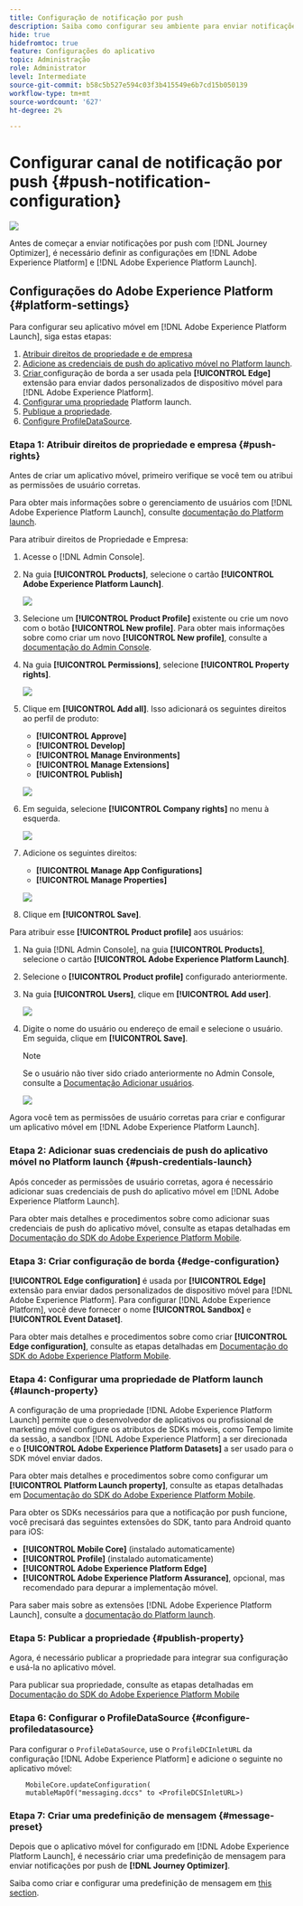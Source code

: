 ```yaml
---
title: Configuração de notificação por push
description: Saiba como configurar seu ambiente para enviar notificações por push com o Journey Optimizer
hide: true
hidefromtoc: true
feature: Configurações do aplicativo
topic: Administração
role: Administrator
level: Intermediate
source-git-commit: b58c5b527e594c03f3b415549e6b7cd15b050139
workflow-type: tm+mt
source-wordcount: '627'
ht-degree: 2%

---
```


# Configurar canal de notificação por push {#push-notification-configuration}

![](assets/do-not-localize/badge.png)

Antes de começar a enviar notificações por push com [!DNL Journey Optimizer], é necessário definir as configurações em [!DNL Adobe Experience Platform] e [!DNL Adobe Experience Platform Launch].

## Configurações do Adobe Experience Platform {#platform-settings}

Para configurar seu aplicativo móvel em [!DNL Adobe Experience Platform Launch], siga estas etapas:

1. [Atribuir direitos de propriedade e de empresa](#push-rights)
1. [Adicione as credenciais de push do aplicativo móvel no Platform launch](#push-credentials-launch).
1. [Criar ](#edge-configuration) configuração de borda a ser usada pela  **[!UICONTROL Edge]** extensão para enviar dados personalizados de dispositivo móvel para  [!DNL Adobe Experience Platform].
1. [Configurar uma propriedade](#launch-property) Platform launch.
1. [Publique a propriedade](#publish-property).
1. [Configure ProfileDataSource](#configure-profiledatasource).

### Etapa 1: Atribuir direitos de propriedade e empresa {#push-rights}

Antes de criar um aplicativo móvel, primeiro verifique se você tem ou atribui as permissões de usuário corretas.

Para obter mais informações sobre o gerenciamento de usuários com [!DNL Adobe Experience Platform Launch], consulte [documentação do Platform launch](https://experienceleague.adobe.com/docs/launch/using/admin/user-permissions.html#experience-cloud-permissions).

Para atribuir direitos de Propriedade e Empresa:

1. Acesse o [!DNL Admin Console].

1. Na guia **[!UICONTROL Products]**, selecione o cartão **[!UICONTROL Adobe Experience Platform Launch]**.

   ![](assets/push_product_1.png)

1. Selecione um **[!UICONTROL Product Profile]** existente ou crie um novo com o botão **[!UICONTROL New profile]**. Para obter mais informações sobre como criar um novo **[!UICONTROL New profile]**, consulte a [documentação do Admin Console](https://experienceleague.adobe.com/docs/experience-platform/access-control/ui/create-profile.html#ui).

1. Na guia **[!UICONTROL Permissions]**, selecione **[!UICONTROL Property rights]**.

   ![](assets/push_product_2.png)

1. Clique em **[!UICONTROL Add all]**. Isso adicionará os seguintes direitos ao perfil de produto:
   * **[!UICONTROL Approve]**
   * **[!UICONTROL Develop]**
   * **[!UICONTROL Manage Environments]**
   * **[!UICONTROL Manage Extensions]**
   * **[!UICONTROL Publish]**

   ![](assets/push_product_3.png)

1. Em seguida, selecione **[!UICONTROL Company rights]** no menu à esquerda.

   ![](assets/push_product_4.png)

1. Adicione os seguintes direitos:

   * **[!UICONTROL Manage App Configurations]**
   * **[!UICONTROL Manage Properties]**

   ![](assets/push_product_5.png)

1. Clique em **[!UICONTROL Save]**.

Para atribuir esse **[!UICONTROL Product profile]** aos usuários:

1. Na guia [!DNL Admin Console], na guia **[!UICONTROL Products]**, selecione o cartão **[!UICONTROL Adobe Experience Platform Launch]**.

1. Selecione o **[!UICONTROL Product profile]** configurado anteriormente.

1. Na guia **[!UICONTROL Users]**, clique em **[!UICONTROL Add user]**.

   ![](assets/push_product_6.png)

1. Digite o nome do usuário ou endereço de email e selecione o usuário. Em seguida, clique em **[!UICONTROL Save]**.

   >[!NOTE]
   >
   >Se o usuário não tiver sido criado anteriormente no Admin Console, consulte a [Documentação Adicionar usuários](https://helpx.adobe.com/enterprise/admin-guide.html/enterprise/using/manage-users-individually.ug.html#add-users).

   ![](assets/push_product_7.png)


Agora você tem as permissões de usuário corretas para criar e configurar um aplicativo móvel em [!DNL Adobe Experience Platform Launch].

### Etapa 2: Adicionar suas credenciais de push do aplicativo móvel no Platform launch {#push-credentials-launch}

Após conceder as permissões de usuário corretas, agora é necessário adicionar suas credenciais de push do aplicativo móvel em [!DNL Adobe Experience Platform Launch].

Para obter mais detalhes e procedimentos sobre como adicionar suas credenciais de push do aplicativo móvel, consulte as etapas detalhadas em [Documentação do SDK do Adobe Experience Platform Mobile](https://aep-sdks.gitbook.io/docs/beta/adobe-journey-optimizer#configure-the-journey-optimizer-extension-in-launch).

<!--
Note that to add push credentials in [!DNL Adobe Experience Platform Launch], the owner of the mobile app should fetch them from APNs/FCM.
1. From [!DNL Adobe Experience Platform Launch], ensure that **[!UICONTROL Client Side]** is selected in the drop-down menu.

1. Select the **[!UICONTROL App Configurations]** tab in the left-hand panel and click **[!UICONTROL App Configuration]** to create a new configuration.

1. Enter a **[!UICONTROL Name]** for the configuration.

1. From the **[!UICONTROL Messaging Service Type]** drop-down menu, select the **[!UICONTROL Messaging service type]** to be used for these credentials. Here, we selected **[!UICONTROL Apple Push Notification Service]** since we are working with iOS.

1. Enter the mobile app **[!UICONTROL Bundle Id]** in the **[!UICONTROL App ID (iOS Bundle ID)]** field if you are using Apple push notification service or in the **[!UICONTROL App ID (Android package name)]** field if you are using Firebase Cloud Messaging.

    ![](assets/push_launch_app_configuration.png)

1. Drag and drop the .p8 key file or the .json private key file to the **[!UICONTROL Push Credentials]** field.

1. Enter the **[!UICONTROL Key Id]** and **[!UICONTROL Team Id]** if you are using Apple push notification service.

1. Click **[!UICONTROL Save]** to create your app configuration.
-->

### Etapa 3: Criar configuração de borda {#edge-configuration}

**[!UICONTROL Edge configuration]** é usada por  **[!UICONTROL Edge]** extensão para enviar dados personalizados de dispositivo móvel para  [!DNL Adobe Experience Platform].
Para configurar [!DNL Adobe Experience Platform], você deve fornecer o nome **[!UICONTROL Sandbox]** e **[!UICONTROL Event Dataset]**.

Para obter mais detalhes e procedimentos sobre como criar **[!UICONTROL Edge configuration]**, consulte as etapas detalhadas em [Documentação do SDK do Adobe Experience Platform Mobile](https://aep-sdks.gitbook.io/docs/getting-started/configure-datastreams).


<!--
1. From [!DNL Adobe Experience Platform Launch], select the **[!UICONTROL Edge Configurations]** tab and click **[!UICONTROL Edge Configurations]**.
    
1. Select **[!UICONTROL New Edge Configuration]** to add a new **[!UICONTROL Edge Configuration]**.
1. Enter a **[!UICONTROL Name]** and click **[!UICONTROL Save]**

1. Click the **[!UICONTROL Adobe Experience Platform]** toggle to enable it.

1. Fill in the **[!UICONTROL Sandbox]**, **[!UICONTROL Event dataset]** and **[!UICONTROL Profile Dataset]** fields. Then, click **[!UICONTROL Save]**.
    
    ![](assets/push-config-4.png)
-->

### Etapa 4: Configurar uma propriedade de Platform launch {#launch-property}

A configuração de uma propriedade [!DNL Adobe Experience Platform Launch] permite que o desenvolvedor de aplicativos ou profissional de marketing móvel configure os atributos de SDKs móveis, como Tempo limite da sessão, a sandbox [!DNL Adobe Experience Platform] a ser direcionada e o **[!UICONTROL Adobe Experience Platform Datasets]** a ser usado para o SDK móvel enviar dados.

Para obter mais detalhes e procedimentos sobre como configurar um **[!UICONTROL Platform Launch property]**, consulte as etapas detalhadas em [Documentação do SDK do Adobe Experience Platform Mobile](https://aep-sdks.gitbook.io/docs/getting-started/create-a-mobile-property#create-a-mobile-property).

Para obter os SDKs necessários para que a notificação por push funcione, você precisará das seguintes extensões do SDK, tanto para Android quanto para iOS:

* **[!UICONTROL Mobile Core]** (instalado automaticamente)
* **[!UICONTROL Profile]** (instalado automaticamente)
* **[!UICONTROL Adobe Experience Platform Edge]**
* **[!UICONTROL Adobe Experience Platform Assurance]**, opcional, mas recomendado para depurar a implementação móvel.

Para saber mais sobre as extensões [!DNL Adobe Experience Platform Launch], consulte a [documentação do Platform launch](https://experienceleague.adobe.com/docs/launch-learn/implementing-in-mobile-android-apps-with-launch/configure-launch/launch-add-extensions.html).

<!--

1. From [!DNL Adobe Experience Platform Launch], ensure that **[!UICONTROL Client Side]** is selected in the drop-down menu.

1. select the **[!UICONTROL Properties]** tab and click **[!UICONTROL New Property]**.

    ![](assets/push-config-6.png)

1. Enter a **[!UICONTROL Name]** for your new property.

1. Select **[!UICONTROL Mobile]** as **[!UICONTROL Platform]**.

    ![](assets/push-config-7.png)

1. Click **[!UICONTROL Save]** to create your new property.

To configure **[!UICONTROL Adobe Experience Platform Edge Extension]** to send custom data from mobile devices to [!DNL Adobe Experience Platform].

1. Select your previously created property and select the **[!UICONTROL Extensions]** tab to view the extensions for this property.

    ![](assets/push-config-8.png)

1. Click **[!UICONTROL Configure]** under the **[!UICONTROL Adobe Experience Platform Edge]** Network' extension.

1. From the **[!UICONTROL Edge Configuration]** drop-down list, select the **[!UICONTROL Edge Configuration]** created in the previous steps. For more information on **[!UICONTROL Edge Configuration]**, refer to this [section](#edge-configuration).

1. Click **[!UICONTROL Save]**.

To configure **[!UICONTROL Adobe Experience Platform Messaging]** extension to send push profile and push interactions to the correct datasets, follow the same steps as above. Use **[!UICONTROL Sandbox]**, **[!UICONTROL Event dataset]** and **[!UICONTROL Profile Dataset]** created in the [Adobe Experience Platform setup](#edge-configuration).
-->

### Etapa 5: Publicar a propriedade {#publish-property}

Agora, é necessário publicar a propriedade para integrar sua configuração e usá-la no aplicativo móvel.

Para publicar sua propriedade, consulte as etapas detalhadas em [Documentação do SDK do Adobe Experience Platform Mobile](https://aep-sdks.gitbook.io/docs/getting-started/create-a-mobile-property#publish-the-configuration)

### Etapa 6: Configurar o ProfileDataSource {#configure-profiledatasource}

Para configurar o `ProfileDataSource`, use o `ProfileDCInletURL` da configuração [!DNL Adobe Experience Platform] e adicione o seguinte no aplicativo móvel:

```
    MobileCore.updateConfiguration(
    mutableMapOf("messaging.dccs" to <ProfileDCSInletURL>)
```

<!--
## Test your mobile app with custom action {#mobile-app-test}

After configuring your mobile app in both Adobe Experience Platform and Adobe Launch, you can now test it before sending push notifications to your profiles. In this use case, we will create a journey to target our mobile app and set a custom action which will trigger the push notification.

You can use a test mobile app for this use case. For more on this, refer to this [page](https://wiki.corp.adobe.com/pages/viewpage.action?spaceKey=CJM&title=Details+of+setting+the+mobile+test+app) (internal use only).

For this journey to work, you need to create an XDM schema. For more information, refer to [XDM documentation](https://experienceleague.adobe.com/docs/experience-platform/xdm/schema/composition.html?lang=en#schemas-and-data-ingestion).

1. In the left menu, click **[!UICONTROL Data]** then **[!UICONTROL Schemas]** under **[!UICONTROL Data management]** to create your XDM schema.

    ![](assets/test_push_1.png)

1. Click **[!UICONTROL Create schema]** then select **[!UICONTROL XDM Experience event]**.

    ![](assets/test_push_2.png)

1. In the right pane, enter the name of your schema and description. Enable this schema for **[!UICONTROL Profile]**.

1. In the left pane, click **[!UICONTROL Add]** under **[!UICONTROL Mixins]** and select  **[!UICONTROL Create a new Mixin]**. For more information on how to create mixin, refer to [XDM System documentation](https://experienceleague.adobe.com/docs/experience-platform/xdm/api/create-mixin.html?lang=en#api).

    ![](assets/test_push_3.png)

1. Enter a **[!UICONTROL Display Name]** and a **[!UICONTROL Description]**. Click **[!UICONTROL Add mixin]** when done.

    ![](assets/test_push_4.png)

1. In the **[!UICONTROL Field properties]** window, add a **[!UICONTROL Field name]**, **[!UICONTROL Display name]** and select **[!UICONTROL String]** as **[!UICONTROL Type]**.

    ![](assets/test_push_5.png)

1. Check **[!UICONTROL Required]** and click **[!UICONTROL Apply]**.

1. Click **[!UICONTROL Save]**. Your schema is now created and can be used in an **[!UICONTROL Event schema]**.

You then need to set up an **[!UICONTROL Event schema]** where you will set the custom action which you will need to enter in your mobile app to trigger your push notification.

1. From the left menu of the home page, click the **[!UICONTROL Admin]** icon, then click **[!UICONTROL Manage]** from the **[!UICONTROL Events]** card to create your new **[!UICONTROL Event schema]**.

1. Click **[!UICONTROL Add]**, the event configuration pane opens on the right side of the screen.

    ![](assets/test_push_6.png)

1. Enter the name of your event. You can also add a description.

1. In the **[!UICONTROL Event ID type]** field, select **[!UICONTROL Rule Based]**.

1. In the **[!UICONTROL Parameters]**, select your previously created XDM event.

    ![](assets/test_push_7.png)

1. Click **[!UICONTROL Edit]** in the **[!UICONTROL Event ID condition]** field.

1. Drag and your previously added mixin to define the condition that will be used by the system to identify the events that will trigger your journey.

    ![](assets/test_push_8.png)

1. Type in the syntax that you will need to use to trigger your push notification in your test app, in this example **order confirmation**.

    ![](assets/test_push_9.png)

1. Select **[!UICONTROL ECID]** as your **[!UICONTROL Namespace]**.

1. Click **[!UICONTROL Ok]** then **[!UICONTROL Save]**.

Your **[!UICONTROL Event schema]** is now created and can now be used in a journey.

1. In the left menu from [!DNL Journey Optimizer] homepage, click **[!UICONTROL Journeys]**.

1. Click **[!UICONTROL Create]** to create a new journey.

    ![](assets/test_push_10.png)

1. Edit the journey's properties in the configuration pane displayed on the right side. Learn more in this [section](building-journeys/journey-gs.md#change-properties).

1. Start by drag and dropping the **[!UICONTROL Event schema]** created in the previous steps from the **[!UICONTROL Events]** drop-down.

    ![](assets/test_push_11.png)

1. From the **[!UICONTROL Actions]** drop-down, drag and drop a **[!UICONTROL Message]** activity to your journey.

1. Select a previously created message. For more information on how to create push notifications, refer to this [page](create-message.md).

1. Drag and drop an **[!UICONTROL End]** activity to your journey.

1. Activate **[!UICONTROL Test]** to your journey to start testing your push notifications and click **[!UICONTROL Trigger an event]**.

    ![](assets/test_push_12.png)

1. Enter your ECID in the **[!UICONTROL Key]** field then your event that will trigger the push notification in our case **order confirmation**.

    ![](assets/test_push_13.png)

1. Click **[!UICONTROL Send]**.

Your event will be triggered and you will receive your push notification to your mobile app.

![](assets/test_push_14.png)
-->

### Etapa 7: Criar uma predefinição de mensagem {#message-preset}

Depois que o aplicativo móvel for configurado em [!DNL Adobe Experience Platform Launch], é necessário criar uma predefinição de mensagem para enviar notificações por push de **[!DNL Journey Optimizer]**.

Saiba como criar e configurar uma predefinição de mensagem em [this section](configuration/message-presets.md).